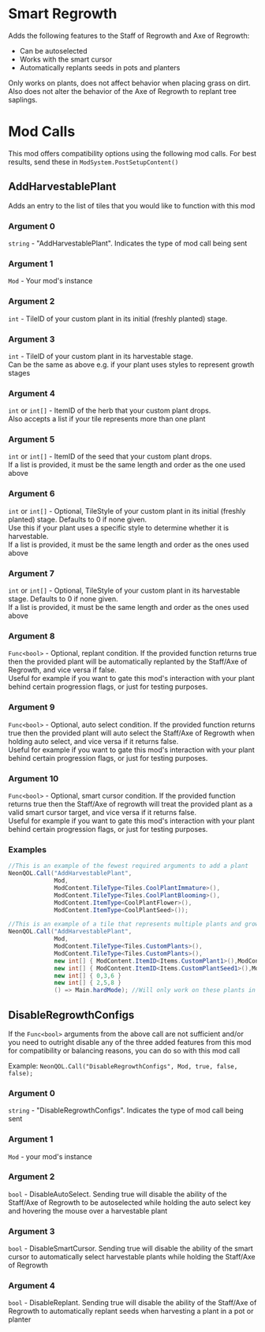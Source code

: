 ﻿# Smart Regrowth
Adds the following features to the Staff of Regrowth and Axe of Regrowth:
- Can be autoselected
- Works with the smart cursor
- Automatically replants seeds in pots and planters

Only works on plants, does not affect behavior when placing grass on dirt. Also does not alter the behavior of the Axe of Regrowth to replant tree saplings.

# Mod Calls
This mod offers compatibility options using the following mod calls. For best results, send these in `ModSystem.PostSetupContent()`

## AddHarvestablePlant
Adds an entry to the list of tiles that you would like to function with this mod

### Argument 0
`string` - "AddHarvestablePlant". Indicates the type of mod call being sent
### Argument 1
`Mod` - Your mod's instance
### Argument 2
`int` - TileID of your custom plant in its initial (freshly planted) stage.
### Argument 3
`int` - TileID of your custom plant in its harvestable stage.\
Can be the same as above e.g. if your plant uses styles to represent growth stages
### Argument 4
`int` or `int[]` - ItemID of the herb that your custom plant drops.\
Also accepts a list if your tile represents more than one plant
### Argument 5
`int` or `int[]` - ItemID of the seed that your custom plant drops.\
If a list is provided, it must be the same length and order as the one used above
### Argument 6
`int` or `int[]` - Optional, TileStyle of your custom plant in its initial (freshly planted) stage. Defaults to 0 if none given.\
Use this if your plant uses a specific style to determine whether it is harvestable.\
If a list is provided, it must be the same length and order as the ones used above
### Argument 7
`int` or `int[]` - Optional, TileStyle of your custom plant in its harvestable stage. Defaults to 0 if none given.\
If a list is provided, it must be the same length and order as the ones used above
### Argument 8
`Func<bool>` - Optional, replant condition. If the provided function returns true then the provided plant will be automatically replanted by the Staff/Axe of Regrowth, and vice versa if false.\
Useful for example if you want to gate this mod's interaction with your plant behind certain progression flags, or just for testing purposes.
### Argument 9
`Func<bool>` - Optional, auto select condition. If the provided function returns true then the provided plant will auto select the Staff/Axe of Regrowth when holding auto select, and vice versa if it returns false.\
Useful for example if you want to gate this mod's interaction with your plant behind certain progression flags, or just for testing purposes.
### Argument 10
`Func<bool>` - Optional, smart cursor condition. If the provided function returns true then the Staff/Axe of regrowth will treat the provided plant as a valid smart cursor target, and vice versa if it returns false.\
Useful for example if you want to gate this mod's interaction with your plant behind certain progression flags, or just for testing purposes.

### Examples
```C#
//This is an example of the fewest required arguments to add a plant
NeonQOL.Call("AddHarvestablePlant",
             Mod,
             ModContent.TileType<Tiles.CoolPlantImmature>(),
             ModContent.TileType<Tiles.CoolPlantBlooming>(),
             ModContent.ItemType<CoolPlantFlower>(),
             ModContent.ItemType<CoolPlantSeed>());
```

```C#
//This is an example of a tile that represents multiple plants and growth stages, and uses a special condition
NeonQOL.Call("AddHarvestablePlant",
             Mod,
             ModContent.TileType<Tiles.CustomPlants>(),
             ModContent.TileType<Tiles.CustomPlants>(),
             new int[] { ModContent.ItemID<Items.CustomPlant1>(),ModContent.ItemID<Items.CustomPlant2>(),ModContent.ItemID<Items.CustomPlant3>() },
             new int[] { ModContent.ItemID<Items.CustomPlantSeed1>(),ModContent.ItemID<Items.CustomPlantSeed2>(),ModContent.ItemID<Items.CustomPlantSeed3>() },
             new int[] { 0,3,6 }
             new int[] { 2,5,8 }
             () => Main.hardMode); //Will only work on these plants in hardmode
```

## DisableRegrowthConfigs
If the `Func<bool>` arguments from the above call are not sufficient and/or you need to outright disable any of the three added features from this mod for compatibility or balancing reasons, you can do so with this mod call

Example: `NeonQOL.Call("DisableRegrowthConfigs", Mod, true, false, false);`

### Argument 0
`string` - "DisableRegrowthConfigs". Indicates the type of mod call being sent
### Argument 1
`Mod` - your mod's instance
### Argument 2
`bool` - DisableAutoSelect. Sending true will disable the ability of the Staff/Axe of Regrowth to be autoselected while holding the auto select key and hovering the mouse over a harvestable plant
### Argument 3
`bool` - DisableSmartCursor. Sending true will disable the ability of the smart cursor to automatically select harvestable plants while holding the Staff/Axe of Regrowth
### Argument 4
`bool` - DisableReplant. Sending true will disable the ability of the Staff/Axe of Regrowth to automatically replant seeds when harvesting a plant in a pot or planter